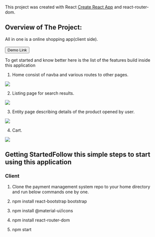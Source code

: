 This project was created  with  React [Create React App](https://github.com/facebook/create-react-app)
and react-router-dom.


## Overview of The Project:
All in one is a online shopping app(client side).
<br>
<br>
<a href =  "http://allinone.smullalkar.tech/">
  <button style = "background:red,padding:5px">Demo Link</button>
</a>

To get started and know better here is the list of the features build inside this application

1. Home consist of navba and various routes to other pages.
<p> <img src  = "/router-project/public/home.png"> </p>

2. Listing page for search results.
<p> <img src  = "/router-project/public/listing.png"> </p>

3. Entity page describing details of the product opened by user.
<p> <img src  = "/router-project/public/entity.png"> </p>

4. Cart.
<p> <img src  = "/router-project/public/cart.png"> </p>

## Getting StartedFollow this simple steps to start using this application

### Client

1.   Clone the payment management system repo to your home directory and run below commands one by one.

2.   npm install react-bootstrap bootstrap

3.   npm install @material-ui/icons

4.   npm install react-router-dom

5.   npm start


